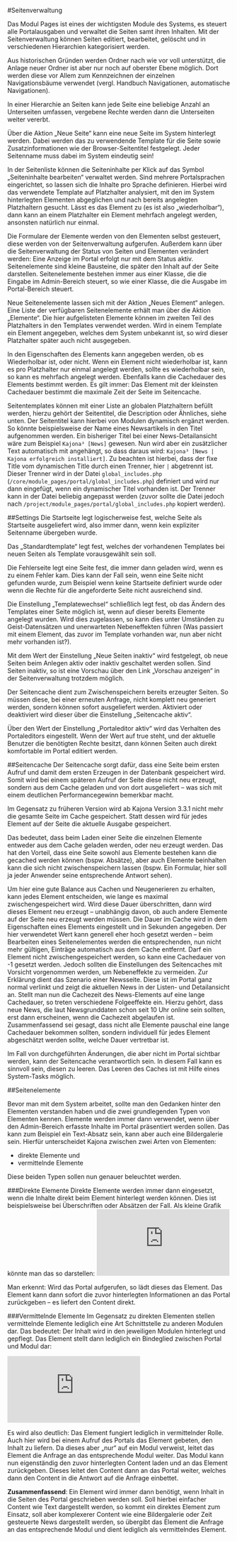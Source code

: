 #Seitenverwaltung

Das Modul Pages ist eines der wichtigsten Module des Systems, es steuert alle Portalausgaben und verwaltet die Seiten samt ihren Inhalten. Mit der Seitenverwaltung können Seiten editiert, bearbeitet, gelöscht und in verschiedenen Hierarchien kategorisiert werden.

Aus historischen Gründen werden Ordner nach wie vor voll unterstützt, die Anlage neuer Ordner ist aber nur noch auf oberster Ebene möglich. Dort werden diese vor Allem zum Kennzeichnen der einzelnen Navigationsbäume verwendet (vergl. Handbuch Navigationen, automatische Navigationen).

In einer Hierarchie an Seiten kann jede Seite eine beliebige Anzahl an Unterseiten umfassen, vergebene Rechte werden dann die Unterseiten weiter vererbt.

Über die Aktion „Neue Seite“ kann eine neue Seite im System hinterlegt werden. Dabei werden das zu verwendende Template für die Seite sowie Zusatzinformationen wie der Browser-Seitentitel festgelegt. Jeder Seitenname muss dabei im System eindeutig sein!

In der Seitenliste können die Seiteninhalte per Klick auf das Symbol „Seiteninhalte bearbeiten“ verwaltet werden. Sind mehrere Portalsprachen eingerichtet, so lassen sich die Inhalte pro Sprache definieren.
Hierbei wird das verwendete Template auf Platzhalter analysiert, mit den im System hinterlegten Elementen abgeglichen und nach bereits angelegten Platzhaltern gesucht. Lässt es das Element zu (es ist also „wiederholbar“), dann kann an einem Platzhalter ein Element mehrfach angelegt werden, ansonsten natürlich nur einmal.

Die Formulare der Elemente werden von den Elementen selbst gesteuert, diese werden von der Seitenverwaltung aufgerufen.
Außerdem kann über die Seitenverwaltung der Status von Seiten und Elementen verändert werden: Eine Anzeige im Portal erfolgt nur mit dem Status aktiv.
Seitenelemente sind kleine Bausteine, die später den Inhalt auf der Seite darstellen. Seitenelemente bestehen immer aus einer Klasse, die die Eingabe im Admin-Bereich steuert, so wie einer Klasse, die die Ausgabe im Portal-Bereich steuert.

Neue Seitenelemente lassen sich mit der Aktion „Neues Element“ anlegen. Eine Liste der verfügbaren Seitenelemente erhält man über die Aktion „Elemente“. Die hier aufgelisteten Elemente können im zweiten Teil des Platzhalters in den Templates verwendet werden. Wird in einem Template ein Element angegeben, welches dem System unbekannt ist, so wird dieser Platzhalter später auch nicht ausgegeben.

In den Eigenschaften des Elements kann angegeben werden, ob es Wiederholbar ist, oder nicht. Wenn ein Element nicht wiederholbar ist, kann es pro Platzhalter nur einmal angelegt werden, sollte es wiederholbar sein, so kann es mehrfach angelegt werden.
Ebenfalls kann die Cachedauer des Elements bestimmt werden. Es gilt immer: Das Element mit der kleinsten Cachedauer bestimmt die maximale Zeit der Seite im Seitencache.

Seitentemplates können mit einer Liste an globalen Platzhaltern befüllt werden, hierzu gehört der Seitentitel, die Description oder Ähnliches, siehe unten. Der Seitentitel kann hierbei von Modulen dynamisch ergänzt werden. So könnte beispielsweise der Name eines Newsartikels in den Titel aufgenommen werden. Ein bisheriger Titel bei einer News-Detailansicht wäre zum Beispiel `Kajona³ [News]` gewesen. Nun wird aber ein zusätzlicher Text automatisch mit angehängt, so dass daraus wird: `Kajona³ [News | Kajona erfolgreich installiert]`. Zu beachten ist hierbei, dass der fixe Title vom dynamischen Title durch einen Trenner, hier ` | ` abgetrennt ist. Dieser Trenner wird in der Datei `global_includes.php` (`/core/module_pages/portal/global_includes.php`) definiert und wird nur dann eingefügt, wenn ein dynamischer Titel vorhanden ist. Der Trenner kann in der Datei beliebig angepasst werden (zuvor sollte die Datei jedoch nach `/project/module_pages/portal/global_includes.php` kopiert werden).

##Settings
Die Startseite legt logischerweise fest, welche Seite als Startseite ausgeliefert wird, also immer dann, wenn kein expliziter Seitenname übergeben wurde.

Das „Standardtemplate“ legt fest, welches der vorhandenen Templates bei neuen Seiten als Template vorausgewählt sein soll.

Die Fehlerseite legt eine Seite fest, die immer dann geladen wird, wenn es zu einem Fehler kam. Dies kann der Fall sein, wenn eine Seite nicht gefunden wurde, zum Beispiel wenn keine Startseite definiert wurde oder wenn die Rechte für die angeforderte Seite nicht ausreichend sind.

Die Einstellung „Templatewechsel“ schließlich legt fest, ob das Ändern des Templates einer Seite möglich ist, wenn auf dieser bereits Elemente angelegt wurden. Wird dies zugelassen, so kann dies unter Umständen zu Geist-Datensätzen und unerwarteten Nebeneffekten führen (Was passiert mit einem Element, das zuvor im Template vorhanden war, nun aber nicht mehr vorhanden ist?).

Mit dem Wert der Einstellung „Neue Seiten inaktiv“ wird festgelegt, ob neue Seiten beim Anlegen aktiv oder inaktiv geschaltet werden sollen. Sind Seiten inaktiv, so ist eine Vorschau über den Link „Vorschau anzeigen“ in der Seitenverwaltung trotzdem möglich.

Der Seitencache dient zum Zwischenspeichern bereits erzeugter Seiten. So müssen diese, bei einer erneuten Anfrage, nicht komplett neu generiert werden, sondern können sofort ausgeliefert werden. Aktiviert oder deaktiviert wird dieser über die Einstellung „Seitencache aktiv“.

Über den Wert der Einstellung „Portaleditor aktiv“ wird das Verhalten des Portaleditors eingestellt. Wenn der Wert auf true steht, und der aktuelle Benutzer die benötigten Rechte besitzt, dann können Seiten auch direkt komfortable im Portal editiert werden.

##Seitencache
Der Seitencache sorgt dafür, dass eine Seite beim ersten Aufruf und damit dem ersten Erzeugen in der Datenbank gespeichert wird. Somit wird bei einem späteren Aufruf der Seite diese nicht neu erzeugt, sondern aus dem Cache geladen und von dort ausgeliefert – was sich mit einem deutlichen Performancegewinn bemerkbar macht.
 
Im Gegensatz zu früheren Version wird ab Kajona Version 3.3.1 nicht mehr die gesamte Seite im Cache gespeichert.
Statt dessen wird für jedes Element auf der Seite die aktuelle Ausgabe gespeichert.

Das bedeutet, dass beim Laden einer Seite die einzelnen Elemente entweder aus dem Cache geladen werden, oder neu erzeugt werden.
Das hat den Vorteil, dass eine Seite sowohl aus Elemente bestehen kann die gecached werden können (bspw. Absätze), aber auch Elemente beinhalten kann die sich nicht zwischenspeichern lassen (bspw. Ein Formular, hier soll ja jeder Anwender seine entsprechende Antwort sehen).

Um hier eine gute Balance aus Cachen und Neugenerieren zu erhalten, kann jedes Element entscheiden, wie lange es maximal zwischengespeichert wird. Wird diese Dauer überschritten, dann wird dieses Element neu erzeugt – unabhängig davon, ob auch andere Elemente auf der Seite neu erzeugt werden müssen. Die Dauer im Cache wird in dem Eigenschaften eines Elements eingestellt und in Sekunden angegeben. Der hier verwendetet Wert kann generell eher hoch gesetzt werden – beim Bearbeiten eines Seitenelementes werden die entsprechenden, nun nicht mehr gültigen, Einträge automatisch aus dem Cache entfernt. Darf ein Element nicht zwischengespeichert werden, so kann eine Cachedauer von -1 gesetzt werden.
Jedoch sollten die Einstellungen des Seitencaches mit Vorsicht vorgenommen werden, um Nebeneffekte zu vermeiden. Zur Erklärung dient das Szenario einer Newsseite. Diese ist im Portal ganz normal verlinkt und zeigt die aktuellen News in der Listen- und Detailansicht an. Stellt man nun die Cachezeit des News-Elements auf eine lange Cachedauer, so treten verschiedene Folgeeffekte ein. Hierzu gehört, dass neue News, die laut Newsgrunddaten schon seit 10 Uhr online sein sollten, erst dann erscheinen, wenn die Cachezeit abgelaufen ist. 
Zusammenfassend sei gesagt, dass nicht alle Elemente pauschal eine lange Cachedauer bekommen sollten, sondern individuell für jedes Element abgeschätzt werden sollte, welche Dauer vertretbar ist.

Im Fall von durchgeführten Änderungen, die aber nicht im Portal sichtbar werden, kann der Seitencache verantwortlich sein. In diesem Fall kann es sinnvoll sein, diesen zu leeren. Das Leeren des Caches ist mit Hilfe eines System-Tasks möglich.


##Seitenelemente

Bevor man mit dem System arbeitet, sollte man den Gedanken hinter den Elementen verstanden haben und die zwei grundlegenden Typen von Elementen kennen.
Elemente werden immer dann verwendet, wenn über den Admin-Bereich erfasste Inhalte im Portal präsentiert  werden sollen. Das kann zum Beispiel ein Text-Absatz sein, kann aber auch eine Bildergalerie sein.
Hierfür unterscheidet Kajona zwischen zwei Arten von Elementen: 

* direkte Elemente und
* vermittelnde Elemente

Diese beiden Typen sollen nun genauer beleuchtet werden.

###Direkte Elemente
Direkte Elemente werden immer dann eingesetzt, wenn die Inhalte direkt beim Element hinterlegt werden können. Dies ist beispielsweise bei Überschriften oder Absätzen der Fall. Als kleine Grafik könnte man das so darstellen:
![](https://www.kajona.de/image.php?image=/files/images/upload/manual/007_direkteselement.png&maxWidth=500)

Man erkennt: Wird das Portal aufgerufen, so lädt dieses das Element. Das Element kann dann sofort die zuvor hinterlegten Informationen an das Portal zurückgeben – es liefert den Content direkt.

###Vermittelnde Elemente
Im Gegensatz zu direkten Elementen stellen vermittelnde Elemente lediglich eine Art Schnittstelle zu anderen Modulen dar. Das bedeutet: Der Inhalt wird in den jeweiligen Modulen hinterlegt und gepflegt. Das Element stellt dann lediglich ein Bindeglied zwischen Portal und Modul dar:

![](https://www.kajona.de/image.php?image=/files/images/upload/manual/008_vermittelndeselement.png&maxWidth=500)

Es wird also deutlich: Das Element fungiert lediglich in vermittelnder Rolle. 
Auch hier wird bei einem Aufruf des Portals das Element gebeten, den Inhalt zu liefern. Da dieses aber „nur“ auf ein Modul verweist, leitet das Element die Anfrage an das entsprechende Modul weiter. Das Modul kann nun eigenständig den zuvor hinterlegten Content laden und an das Element zurückgeben. Dieses leitet den Content dann an das Portal weiter, welches dann den Content in die Antwort auf die Anfrage einbettet.

**Zusammenfassend**:
Ein Element wird immer dann benötigt, wenn Inhalt in die Seiten des Portal geschrieben werden soll. Soll hierbei einfacher Content wie Text dargestellt werden, so kommt ein direktes Element zum Einsatz, soll aber komplexerer Content wie eine Bildergalerie oder Zeit gesteuerte News dargestellt werden, so übergibt das Element die Anfrage an das entsprechende Modul und dient lediglich als vermittelndes Element.

